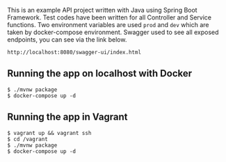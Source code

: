 This is an example API project written with Java using Spring Boot Framework. Test codes have been written for all Controller and Service functions.
Two environment variables are used `prod` and `dev` which are taken by docker-compose environment. Swagger used to see all exposed endpoints, you can see via the link below.

```
http://localhost:8080/swagger-ui/index.html
```

## Running the app on localhost with Docker

```shell
$ ./mvnw package
$ docker-compose up -d
```

## Running the app in Vagrant

```shell
$ vagrant up && vagrant ssh
$ cd /vagrant
$ ./mvnw package
$ docker-compose up -d
```
